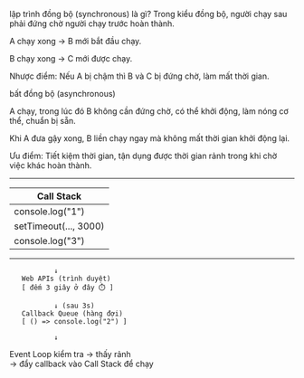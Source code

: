 lập trình đồng bộ (synchronous) là gì?
Trong kiểu đồng bộ, người chạy sau phải đứng chờ người chạy trước hoàn thành.

A chạy xong → B mới bắt đầu chạy.

B chạy xong → C mới được chạy.

Nhược điểm: Nếu A bị chậm thì B và C bị đứng chờ, làm mất thời gian.

 bất đồng bộ (asynchronous) 

 A chạy, trong lúc đó B không cần đứng chờ, có thể khởi động, làm nóng cơ thể, chuẩn bị sẵn.

 Khi A đưa gậy xong, B liền chạy ngay mà không mất thời gian khởi động lại.

 Ưu điểm: Tiết kiệm thời gian, tận dụng được thời gian rảnh trong khi chờ việc khác hoàn thành.




 -----------------------------
|        Call Stack         |  
|---------------------------|
| console.log("1")          | ← chạy trước
| setTimeout(..., 3000)     | ← giao cho Web API
| console.log("3")          | ← chạy tiếp
-----------------------------

               ↓
       Web APIs (trình duyệt)
       [ đếm 3 giây ở đây ⏱️ ]

               ↓ (sau 3s)
       Callback Queue (hàng đợi)
       [ () => console.log("2") ]

               ↓
Event Loop kiểm tra → thấy rảnh  
→ đẩy callback vào Call Stack để chạy
